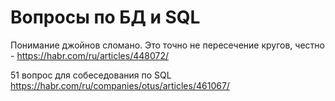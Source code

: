 Вопросы по БД и SQL
========================

Понимание джойнов сломано. Это точно не пересечение кругов, честно -  https://habr.com/ru/articles/448072/

51 вопрос для собеседования по SQL <https://habr.com/ru/companies/otus/articles/461067/>

